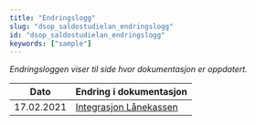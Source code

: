 ```yaml
---
title: "Endringslogg"
slug: "dsop_saldostudielan_endringslogg"
id: "dsop_saldostudielan_endringslogg"
keywords: ["sample"]
---
```


*Endringsloggen viser til side hvor dokumentasjon er oppdatert.*

| Dato        | Endring i dokumentasjon |
|-------------| ------------------------|
|17.02.2021  |[Integrasjon Lånekassen](https://dokumentasjon.dsop.no/dsop_saldostudielan_integrasjonLanekassen.html#endringslogg)

